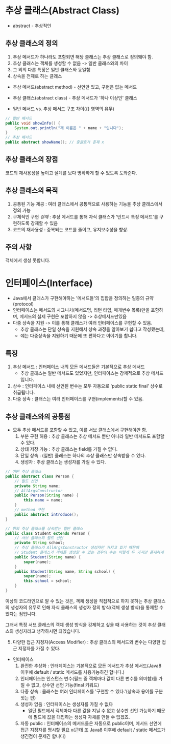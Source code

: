 # 추상 클래스(Abstract Class)
- abstract - 추상적인
## 추상 클래스의 정의
1. 추상 메서드가 하나라도 포함되면 해당 클래스는 추상 클래스로 정의돼야 함.
2. 추상 클래스는 객체를 생성할 수 없음 -> 일반 클래스와의 차이
3. 그 외의 다른 특징은 일반 클래스와 동일함
4. 상속을 전제로 하는 클래스

- 추상 메서드(abstract method) - 선언만 있고, 구현은 없는 메서드
- 추상 클래스(abstract class) - 추상 메서드가 '하나 이상인' 클래스

- 일반 메서드 vs. 추상 메서드 구조 차이({} 영역의 유무)
```java
// 일반 메서드
public void showInfo() {
    System.out.println("제 이름은 " + name + "입니다");
}
// 추상 메서드
public abstract showName(); // 중괄호가 존재 x
```
## 추상 클래스의 장점
코드의 재사용성을 높이고 설계를 보다 명확하게 할 수 있도록 도와준다.

## 추상 클래스의 목적
1. 공통된 기능 제공 : 여러 클래스에서 공통적으로 사용하는 기능을 추상 클래스에서 정의 가능
2. 구체적인 구현 _강제_ : 추상 메서드를 통해 자식 클래스가 '반드시 특정 메서드'를 구현하도록 강제할 수 있음
3. 코드의 재사용성 : 중복되는 코드를 줄이고, 유지보수성을 향상.

## 주의 사항
객체에서 생성 못합니다.

# 인터페이스(Interface)
- Java에서 클래스가 구현해야하는 '메서드들'의 집합을 정의하는 일종의 규약(protocol)
- 인터페이스는 메서드의 시그니처(메서드명, 리턴 타입, 매개변수 목록)만을 포함하며, 
      메서드의 실제 구현은 포함하지 않음 -> 추상메서드만있음
- 다중 상속을 지원 -> 이를 통해 클래스가 여러 인터페이스를 구현할 수 있음.
   - 추상 클래스는 단일 상속을 지원해서 상속 과정을 알아보기 쉽다고 작성했는데,
   - 얘는 다중상속을 지원하기 때문에 또 편하다고 이야기를 합니다.
## 특징
1. 추상 메서드 : 인터페이스 내의 모든 메서드들은 기본적으로 추상 메서드
    - 추상 클래스는 일반 메서드도 있었지만, 인터페이스는 강제적으로 추상 메서드 입니다.
2. 상수 : 인터페이스 내에 선언된 변수는 모두 자동으로 'public static final' 상수로 취급됩니다.
3. 다중 상속 : 클래스는 여러 인터페이스를 구현(implements)할 수 있음.

## 추상 클래스와의 공통점
- 모두 추상 메서드를 포함할 수 있고, 이를 서브 클래스에서 구현해야만 함.
  1. 부분 구현 허용 : 추상 클래스는 추상 메서드 뿐만 아니라 일반 메서드도 포함할 수 있다.
  2. 상태 저장 가능 : 추상 클래스는 field를 가질 수 없다.
  3. 단일 상속 : (일반) 클래스는 하나의 추상 클래스만 상속받을 수 있다.
  4. 생성자 : 추상 클래스는 생성자를 가질 수 있다.
```java
// 어떤 추상 클래스
public abstract class Person {
    // 필드 선언
    private String name;
    // AllArgsConstructor
    public Person(String name) {
        this.name = name;
    }
    // method 구현
    public abstract introduce();
}

// 위의 추상 클래스를 상속받는 일반 클래스
public class Student extends Person {
    // 서브 클래스의 필드 선언
    private String school;
    // 추상 클래스가 AllArgsConstructor 생성자만 가지고 있기 때문에
    // Student 클래스가 객체를 생성할 수 있는 경우의 수는 이렇게 두 가지만 존재하게 됩니다.
    public Student(String name) {
        super(name);
    }
    public Student(String name, String school) {
        super(name);
        this.school = school;
    }
}
```
이상의 코드라인으로 알 수 있는 것은, 객체 생성을 직접적으로 하지 못하는 추상 클래스의
생성자의 유무로 인해 자식 클래스의 생성자 정의 방식(객체 생성 방식)을 통제할 수 있다는 점입니다.

그래서 특정 서브 클래스의 객체 생성 방식을 강제하고 싶을 때 사용하는 것이
추상 클래스의 생성자라고 생각하시면 되겠습니다.

  5. 다양한 접근 지정자(Access Modifier) : 추상 클래스의 메서드와 변수는 다양한 접근 지정자를 가질 수 있다.
- 인터페이스
    1. 완전한 추상화 : 인터페이스는 기본적으로 모든 메서드가 추상 메서드(Java8 이후에
        default / static 메서드를 사용가능하긴 합니다.)
  2. 인터페이스는 인스턴스 변수(필드 중 객체마다 값이 다른 변수를 의미함)를 가질 수 없고,
        상수만 선언 가능(final 키워드)
  3. 다중 상속 : 클래스는 여러 인터페이스를 '구현할 수 있다.'(상속과 용어를 구분 짓는 편)
  4. 생성자 없음 : 인터페이스는 생성자를 가질 수 없다
        - 일단 필드에서 객체마다 다른 값을 지닐 수 없고 상수만 선언 가능하기 때문에 필드에 값을
            대입하는 생성자 자체를 만들 수 없겠죠.
  5. 자동 public : 인터페이스의 메서드들은 자동으로 public이며, 메서드 선언에 접근 지정자를
        명시할 필요 x(근데 또 Java8 이후에 default / static 메서드가 생긴점이 문제긴 합니다)
